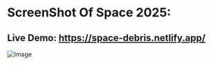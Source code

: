 # ScreenShot Of Space 2025: 
## Live Demo: https://space-debris.netlify.app/
![Image](https://github.com/user-attachments/assets/a79a346f-03c9-4e19-a135-a488d03e4994)


